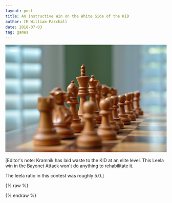 ```yaml
---
layout: post
title: An Instructive Win on the White Side of the KID
author: IM William Paschall
date: 2018-07-03
tag: games
---
```


![pic](https://raw.githubusercontent.com/dkappe/dkappe.github.io/master/public/images/chess.jpg)

[Editor's note: Kramnik has laid waste to the KID at an elite level. This Leela win in the Bayonet Attack won't do anything to rehabilitate it.

The leela ratio in this contest was roughly 5.0.]

<!--more-->

{% raw %}
<div class="cbreplay" data-url="/public/pgn/bill1.pgn">
        </div>
{% endraw %}
